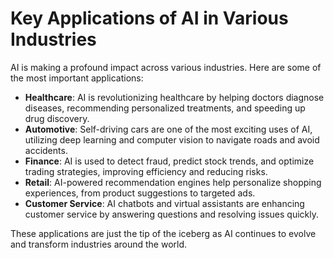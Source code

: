 # Key Applications of AI in Various Industries

AI is making a profound impact across various industries. Here are some of the most important applications:

- **Healthcare**: AI is revolutionizing healthcare by helping doctors diagnose diseases, recommending personalized treatments, and speeding up drug discovery.
- **Automotive**: Self-driving cars are one of the most exciting uses of AI, utilizing deep learning and computer vision to navigate roads and avoid accidents.
- **Finance**: AI is used to detect fraud, predict stock trends, and optimize trading strategies, improving efficiency and reducing risks.
- **Retail**: AI-powered recommendation engines help personalize shopping experiences, from product suggestions to targeted ads.
- **Customer Service**: AI chatbots and virtual assistants are enhancing customer service by answering questions and resolving issues quickly.

These applications are just the tip of the iceberg as AI continues to evolve and transform industries around the world.